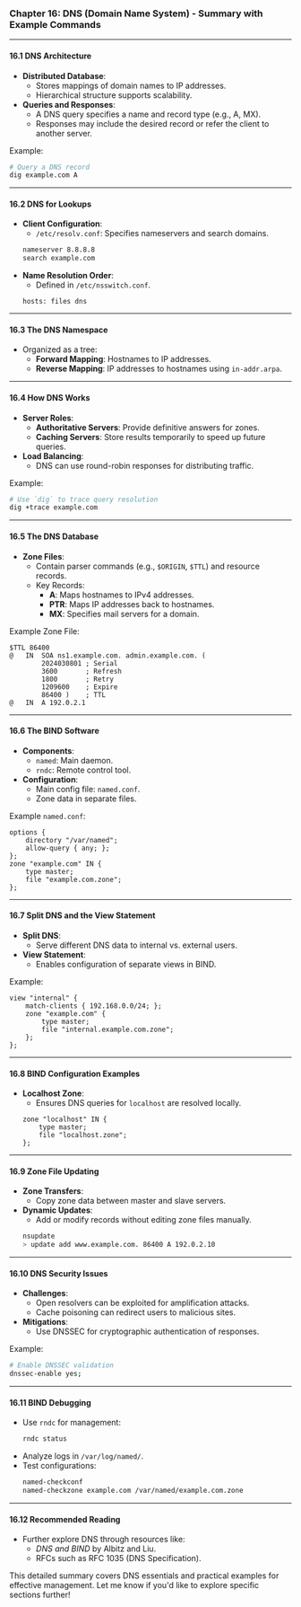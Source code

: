 ### Chapter 16: DNS (Domain Name System) - Summary with Example Commands

---

#### **16.1 DNS Architecture**
- **Distributed Database**:
  - Stores mappings of domain names to IP addresses.
  - Hierarchical structure supports scalability.
- **Queries and Responses**:
  - A DNS query specifies a name and record type (e.g., A, MX).
  - Responses may include the desired record or refer the client to another server.

Example:
```bash
# Query a DNS record
dig example.com A
```

---

#### **16.2 DNS for Lookups**
- **Client Configuration**:
  - `/etc/resolv.conf`: Specifies nameservers and search domains.
  ```bash
  nameserver 8.8.8.8
  search example.com
  ```
- **Name Resolution Order**:
  - Defined in `/etc/nsswitch.conf`.
  ```text
  hosts: files dns
  ```

---

#### **16.3 The DNS Namespace**
- Organized as a tree:
  - **Forward Mapping**: Hostnames to IP addresses.
  - **Reverse Mapping**: IP addresses to hostnames using `in-addr.arpa`.

---

#### **16.4 How DNS Works**
- **Server Roles**:
  - **Authoritative Servers**: Provide definitive answers for zones.
  - **Caching Servers**: Store results temporarily to speed up future queries.
- **Load Balancing**:
  - DNS can use round-robin responses for distributing traffic.

Example:
```bash
# Use `dig` to trace query resolution
dig +trace example.com
```

---

#### **16.5 The DNS Database**
- **Zone Files**:
  - Contain parser commands (e.g., `$ORIGIN`, `$TTL`) and resource records.
  - Key Records:
    - **A**: Maps hostnames to IPv4 addresses.
    - **PTR**: Maps IP addresses back to hostnames.
    - **MX**: Specifies mail servers for a domain.

Example Zone File:
```text
$TTL 86400
@   IN  SOA ns1.example.com. admin.example.com. (
        2024030801 ; Serial
        3600       ; Refresh
        1800       ; Retry
        1209600    ; Expire
        86400 )    ; TTL
@   IN  A 192.0.2.1
```

---

#### **16.6 The BIND Software**
- **Components**:
  - `named`: Main daemon.
  - `rndc`: Remote control tool.
- **Configuration**:
  - Main config file: `named.conf`.
  - Zone data in separate files.

Example `named.conf`:
```text
options {
    directory "/var/named";
    allow-query { any; };
};
zone "example.com" IN {
    type master;
    file "example.com.zone";
};
```

---

#### **16.7 Split DNS and the View Statement**
- **Split DNS**:
  - Serve different DNS data to internal vs. external users.
- **View Statement**:
  - Enables configuration of separate views in BIND.

Example:
```text
view "internal" {
    match-clients { 192.168.0.0/24; };
    zone "example.com" {
        type master;
        file "internal.example.com.zone";
    };
};
```

---

#### **16.8 BIND Configuration Examples**
- **Localhost Zone**:
  - Ensures DNS queries for `localhost` are resolved locally.
  ```text
  zone "localhost" IN {
      type master;
      file "localhost.zone";
  };
  ```

---

#### **16.9 Zone File Updating**
- **Zone Transfers**:
  - Copy zone data between master and slave servers.
- **Dynamic Updates**:
  - Add or modify records without editing zone files manually.
  ```bash
  nsupdate
  > update add www.example.com. 86400 A 192.0.2.10
  ```

---

#### **16.10 DNS Security Issues**
- **Challenges**:
  - Open resolvers can be exploited for amplification attacks.
  - Cache poisoning can redirect users to malicious sites.
- **Mitigations**:
  - Use DNSSEC for cryptographic authentication of responses.

Example:
```bash
# Enable DNSSEC validation
dnssec-enable yes;
```

---

#### **16.11 BIND Debugging**
- Use `rndc` for management:
  ```bash
  rndc status
  ```
- Analyze logs in `/var/log/named/`.
- Test configurations:
  ```bash
  named-checkconf
  named-checkzone example.com /var/named/example.com.zone
  ```

---

#### **16.12 Recommended Reading**
- Further explore DNS through resources like:
  - *DNS and BIND* by Albitz and Liu.
  - RFCs such as RFC 1035 (DNS Specification).

This detailed summary covers DNS essentials and practical examples for effective management. Let me know if you'd like to explore specific sections further!